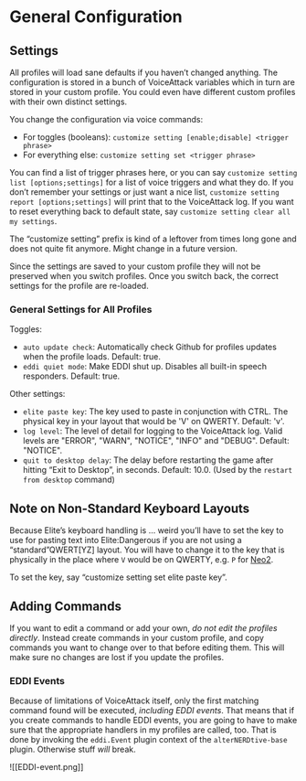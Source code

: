 # General Configuration

## Settings

All profiles will load sane defaults if you haven’t changed anything. The
configuration is stored in a bunch of VoiceAttack variables which in turn are
stored in your custom profile. You could even have different custom profiles
with their own distinct settings.

You change the configuration via voice commands:

* For toggles (booleans): `customize setting [enable;disable] <trigger phrase>`
* For everything else: `customize setting set <trigger phrase>`

You can find a list of trigger phrases here, or you can say
`customize setting list [options;settings]` for a list of voice triggers and
what they do. If you don’t remember your settings or just want a nice list,
`customize setting report [options;settings]` will print that to the
VoiceAttack log. If you want to reset everything back to default state, say
`customize setting clear all my settings`.

The “customize setting” prefix is kind of a leftover from times long gone and
does not quite fit anymore. Might change in a future version.

Since the settings are saved to your custom profile they will not be preserved
when you switch profiles. Once you switch back, the correct settings for the
profile are re-loaded.

### General Settings for All Profiles

Toggles:

* `auto update check`: Automatically check Github for profiles updates when the
  profile loads. Default: true.
* `eddi quiet mode`: Make EDDI shut up. Disables all built-in speech responders.
  Default: true.

Other settings:

* `elite paste key`: The key used to paste in conjunction with CTRL. The
  physical key in your layout that would be 'V' on QWERTY. Default: 'v'.
* `log level`: The level of detail for logging to the VoiceAttack log. Valid
  levels are "ERROR", "WARN", "NOTICE", "INFO" and "DEBUG". Default: "NOTICE".
* `quit to desktop delay`: The delay before restarting the game after hitting
  “Exit to Desktop”, in seconds. Default: 10.0. (Used by the `restart from desktop`
  command)

## Note on Non-Standard Keyboard Layouts

Because Elite’s keyboard handling is … weird you’ll have to set the key to use
for pasting text into Elite:Dangerous if you are not using a “standard”QWERT[YZ]
layout. You will have to change it to the key that is physically in the place
where `V` would be on QWERTY, e.g. `P` for [Neo2](https://neo-layout.org).

To set the key, say “customize setting set elite paste key”.

## Adding Commands

If you want to edit a command or add your own, _do not edit the profiles 
directly_. Instead create commands in your custom profile, and copy commands you 
want to change over to that before editing them. This will make sure no changes 
are lost if you update the profiles.

### EDDI Events

Because of limitations of VoiceAttack itself, only the first matching command
found will be executed, _including EDDI events_. That means that if you create
commands to handle EDDI events, you are going to have to make sure that the
appropriate handlers in my profiles are called, too. That is done by invoking
the `eddi.Event` plugin context of the `alterNERDtive-base` plugin. Otherwise
stuff _will_ break.

![[EDDI-event.png]]